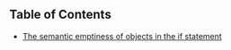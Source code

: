 ## Table of Contents
- [The semantic emptiness of objects in the if statement](posts/the-semantic-emptiness-of-objects-in-the-if-statement.md)